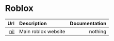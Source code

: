 # Roblox
| Url | Description | Documentation |
| -: | :- | -: |
| [nil](https://roblox.com) | Main roblox website | nothing |

